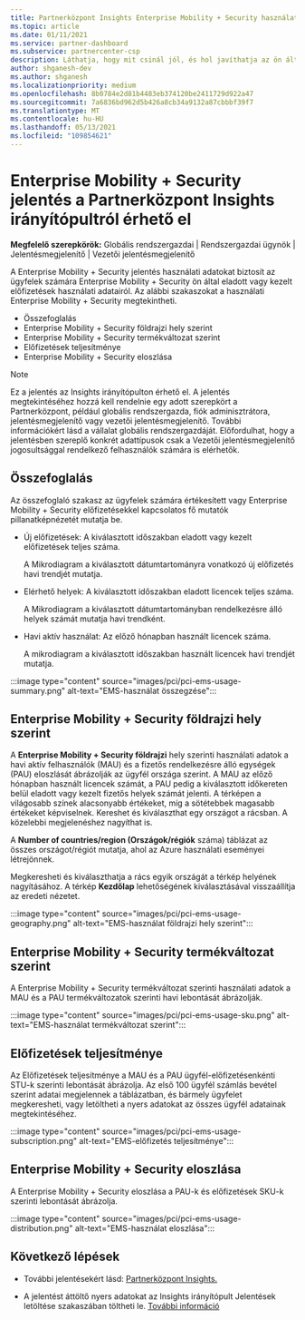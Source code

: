 ```yaml
---
title: Partnerközpont Insights Enterprise Mobility + Security használati jelentés
ms.topic: article
ms.date: 01/11/2021
ms.service: partner-dashboard
ms.subservice: partnercenter-csp
description: Láthatja, hogy mit csinál jól, és hol javíthatja az ön által az ügyfelek számára Enterprise Mobility + Security előfizetések használatát.
author: shganesh-dev
ms.author: shganesh
ms.localizationpriority: medium
ms.openlocfilehash: 8b0784e2d81b4483eb374120be2411729d922a47
ms.sourcegitcommit: 7a6836bd962d5b426a8cb34a9132a87cbbbf39f7
ms.translationtype: MT
ms.contentlocale: hu-HU
ms.lasthandoff: 05/13/2021
ms.locfileid: "109854621"
---
```

# <a name="enterprise-mobility--security-usage-report-available-from-the-partner-center-insights-dashboard"></a>Enterprise Mobility + Security jelentés a Partnerközpont Insights irányítópultról érhető el

**Megfelelő szerepkörök:** Globális rendszergazdai | Rendszergazdai ügynök | Jelentésmegjelenítő | Vezetői jelentésmegjelenítő

A Enterprise Mobility + Security jelentés használati adatokat biztosít az ügyfelek számára Enterprise Mobility + Security ön által eladott vagy kezelt előfizetések használati adatairól. Az alábbi szakaszokat a használati Enterprise Mobility + Security megtekintheti.

- Összefoglalás
- Enterprise Mobility + Security földrajzi hely szerint
- Enterprise Mobility + Security termékváltozat szerint
- Előfizetések teljesítménye
- Enterprise Mobility + Security eloszlása

 > [!NOTE]
 > Ez a jelentés az Insights irányítópulton érhető el. A jelentés megtekintéséhez hozzá kell rendelnie egy adott szerepkört a Partnerközpont, például globális rendszergazda, fiók adminisztrátora, jelentésmegjelenítő vagy vezetői jelentésmegjelenítő. További információkért lásd a vállalat globális rendszergazdáját. Előfordulhat, hogy a jelentésben szereplő konkrét adattípusok csak a Vezetői jelentésmegjelenítő jogosultsággal rendelkező felhasználók számára is elérhetők.

## <a name="summary"></a>Összefoglalás

Az összefoglaló szakasz az ügyfelek számára értékesített vagy Enterprise Mobility + Security előfizetésekkel kapcsolatos fő mutatók pillanatképnézetét mutatja be. 

- Új előfizetések: A kiválasztott időszakban eladott vagy kezelt előfizetések teljes száma.

   A Mikrodiagram a kiválasztott dátumtartományra vonatkozó új előfizetés havi trendjét mutatja.

- Elérhető helyek: A kiválasztott időszakban eladott licencek teljes száma.

   A Mikrodiagram a kiválasztott dátumtartományban rendelkezésre álló helyek számát mutatja havi trendként.

- Havi aktív használat: Az előző hónapban használt licencek száma.

   A mikrodiagram a kiválasztott időszakban használt licencek havi trendjét mutatja.

:::image type="content" source="images/pci/pci-ems-usage-summary.png" alt-text="EMS-használat összegzése":::

## <a name="enterprise-mobility--security-usage-by-geography"></a>Enterprise Mobility + Security földrajzi hely szerint

A **Enterprise Mobility + Security földrajzi** hely szerinti használati adatok a havi aktív felhasználók (MAU) és a fizetős rendelkezésre álló egységek (PAU) eloszlását ábrázolják az ügyfél országa szerint. A MAU az előző hónapban használt licencek számát, a PAU pedig a kiválasztott időkereten belül eladott vagy kezelt fizetős helyek számát jelenti. A térképen a világosabb színek alacsonyabb értékeket, míg a sötétebbek magasabb értékeket képviselnek. Kereshet és kiválaszthat egy országot a rácsban. A közelebbi megjelenéshez nagyíthat is.

A **Number of countries/region (Országok/régiók** száma) táblázat az összes országot/régiót mutatja, ahol az Azure használati eseményei létrejönnek.

Megkeresheti és kiválaszthatja a rács egyik országát a térkép helyének nagyításához. A térkép **Kezdőlap** lehetőségének kiválasztásával visszaállítja az eredeti nézetet.

:::image type="content" source="images/pci/pci-ems-usage-geography.png" alt-text="EMS-használat földrajzi hely szerint":::

## <a name="enterprise-mobility--security-usage-by-sku"></a>Enterprise Mobility + Security termékváltozat szerint

A Enterprise Mobility + Security termékváltozat szerinti használati adatok a MAU és a PAU termékváltozatok szerinti havi lebontását ábrázolják.

:::image type="content" source="images/pci/pci-ems-usage-sku.png" alt-text="EMS-használat termékváltozat szerint":::

## <a name="subscriptions-performance"></a>Előfizetések teljesítménye

Az Előfizetések teljesítménye a MAU és a PAU ügyfél-előfizetésenkénti STU-k szerinti lebontását ábrázolja. Az első 100 ügyfél számlás bevétel szerint adatai megjelennek a táblázatban, és bármely ügyfelet megkeresheti, vagy letöltheti a nyers adatokat az összes ügyfél adatainak megtekintéséhez.

:::image type="content" source="images/pci/pci-ems-usage-subscription.png" alt-text="EMS-előfizetés teljesítménye":::

## <a name="enterprise-mobility--security-usage-distribution"></a>Enterprise Mobility + Security eloszlása

A Enterprise Mobility + Security eloszlása a PAU-k és előfizetések SKU-k szerinti lebontását ábrázolja.

:::image type="content" source="images/pci/pci-ems-usage-distribution.png" alt-text="EMS-használat eloszlása":::

## <a name="next-steps"></a>Következő lépések

- További jelentésekért lásd: [Partnerközpont Insights.](partner-center-insights.md)

- A jelentést áttöltő nyers adatokat az Insights irányítópult Jelentések letöltése szakaszában töltheti le. [További információ](pci-download-reports.md) 
